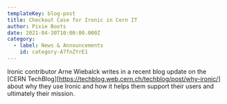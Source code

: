 ```yaml
---
templateKey: blog-post
title: Checkout Case for Ironic in Cern IT
author: Pixie Boots
date: 2021-04-30T10:00:00.000Z
category:
  - label: News & Announcements
    id: category-A7fnZYrE1
---
```


Ironic contributor Arne Wiebalck writes in a recent blog update on the
[CERN TechBlog][https://techblog.web.cern.ch/techblog/post/why-ironic/]
about why they use Ironic and how it helps them support their users and
ultimately their mission.
